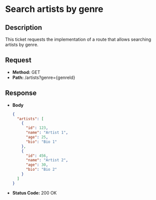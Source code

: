 # Search artists by genre

## Description
This ticket requests the implementation of a route that allows searching artists by genre.

## Request
- **Method:** GET
- **Path:** /artists?genre={genreId}

## Response
- **Body**
  ```json
  {
    "artists": [
      {
        "id": 123,
        "name": "Artist 1",
        "age": 25,
        "bio": "Bio 1"
      },
      {
        "id": 456,
        "name": "Artist 2",
        "age": 30,
        "bio": "Bio 2"
      }
    ]
  }
  ```
- **Status Code:** 200 OK